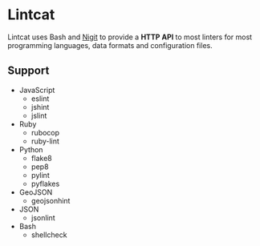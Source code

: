 # Lintcat

Lintcat uses Bash and [Nigit](https://github.com/lukasmartinelli/nigit) to provide a **HTTP API**
to most linters for most programming languages, data formats and configuration files.

## Support

- JavaScript
  - eslint
  - jshint
  - jslint
- Ruby
  - rubocop
  - ruby-lint
- Python
  - flake8
  - pep8
  - pylint
  - pyflakes
- GeoJSON
  - geojsonhint
- JSON
  - jsonlint
- Bash
  - shellcheck
